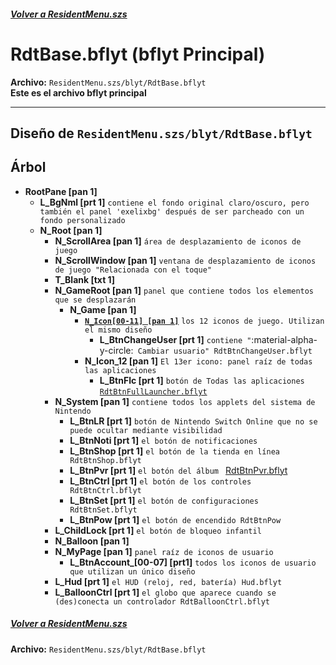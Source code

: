 #####  [Volver a ResidentMenu.szs](index.md)

# RdtBase.bflyt (bflyt Principal)

**Archivo:** `ResidentMenu.szs/blyt/RdtBase.bflyt`<br>
**Este es el archivo bflyt principal**

---

## Diseño de `ResidentMenu.szs/blyt/RdtBase.bflyt `

<!-- prettier-ignore -->

## Árbol

-	**RootPane [pan 1]**
    -   **L_BgNml [prt 1]** `contiene el fondo original claro/oscuro, pero también el panel 'exelixbg' después de ser parcheado con un fondo personalizado`
    -   **N_Root [pan 1]**
		-	**N_ScrollArea [pan 1]** `área de desplazamiento de iconos de juego`
		-	**N_ScrollWindow [pan 1]** `ventana de desplazamiento de iconos de juego "Relacionada con el toque"`
		-	**T_Blank [txt 1]**
        -   **N_GameRoot [pan 1]** `panel que contiene todos los elementos que se desplazarán`
			-	**N_Game [pan 1]**
				-   **[`N_Icon[00-11] [pan 1]`](/docs/menu-docs/menus/ResidentMenu/RdtBtnIconGame.bflyt/index.md)** `los 12 iconos de juego. Utilizan el mismo diseño`
					-	**L_BtnChangeUser [prt 1]** `contiene "`:material-alpha-y-circle:` Cambiar usuario" RdtBtnChangeUser.bflyt`
				-   **N_Icon_12 [pan 1]** `El 13er icono: panel raíz de todas las aplicaciones`
					-   **L_BtnFlc [prt 1]** `botón de Todas las aplicaciones` [`RdtBtnFullLauncher.bflyt`](RdtBtnFullLauncher.bflyt/index.md)
        -   **N_System [pan 1]** `contiene todos los applets del sistema de Nintendo`
			-	**L_BtnLR [prt 1]** `botón de Nintendo Switch Online que no se puede ocultar mediante visibilidad`
            -   **L_BtnNoti [prt 1]** `el botón de notificaciones `
            -   **L_BtnShop [prt 1]** `el botón de la tienda en línea RdtBtnShop.bflyt`
            -   **L_BtnPvr [prt 1]** `el botón del álbum ` [RdtBtnPvr.bflyt](/docs/menu-docs/menus/ResidentMenu/RdtBtnPvr.bflyt/index.md)
            -   **L_BtnCtrl [prt 1]** `el botón de los controles RdtBtnCtrl.bflyt`
            -   **L_BtnSet [prt 1]** `el botón de configuraciones RdtBtnSet.bflyt`
            -   **L_BtnPow [prt 1]** `el botón de encendido RdtBtnPow`
        -   **L_ChildLock [prt 1]** `el botón de bloqueo infantil`
        -   **N_Balloon [pan 1]**
        -   **N_MyPage [pan 1]** `panel raíz de iconos de usuario`
            -   **L_BtnAccount_[00-07] [prt1]** `todos los iconos de usuario que utilizan un único diseño`
        -   **L_Hud [prt 1]** `el HUD (reloj, red, batería) Hud.bflyt`
        -   **L_BalloonCtrl [prt 1]** `el globo que aparece cuando se (des)conecta un controlador RdtBalloonCtrl.bflyt`

#####  [Volver a ResidentMenu.szs](index.md)

**Archivo:** `ResidentMenu.szs/blyt/RdtBase.bflyt`<br>
